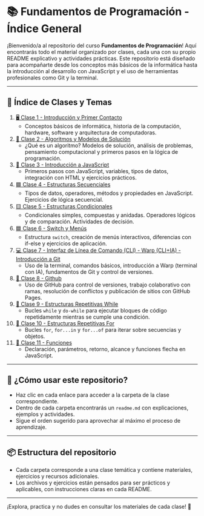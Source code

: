 # 📚 Fundamentos de Programación - Índice General

¡Bienvenido/a al repositorio del curso **Fundamentos de Programación**! Aquí encontrarás todo el material organizado por clases, cada una con su propio README explicativo y actividades prácticas. Este repositorio está diseñado para acompañarte desde los conceptos más básicos de la informática hasta la introducción al desarrollo con JavaScript y el uso de herramientas profesionales como Git y la terminal.

---

## 📖 Índice de Clases y Temas

1. [🖥️ Clase 1 - Introducción y Primer Contacto](./Clase%201%20-%20Introducción%20y%20Primer%20Contacto/)
   - Conceptos básicos de informática, historia de la computación, hardware, software y arquitectura de computadoras.
2. [🤖 Clase 2 - Algoritmos y Modelos de Solución](./Clase%202%20-%20Algoritmos%20y%20Modelos%20de%20Solución/)
   - ¿Qué es un algoritmo? Modelos de solución, análisis de problemas, pensamiento computacional y primeros pasos en la lógica de programación.
3. [🚀 Clase 3 - Introducción a JavaScript](./Clase%203%20-%20Introducción%20a%20JavaScript/)
   - Primeros pasos con JavaScript, variables, tipos de datos, integración con HTML y ejercicios prácticos.
4. [🟦 Clase 4 - Estructuras Secuenciales](./Clase%204%20-%20Estructuras%20Secuenciales/)
   - Tipos de datos, operadores, métodos y propiedades en JavaScript. Ejercicios de lógica secuencial.
5. [🟨 Clase 5 - Estructuras Condicionales](./Clase%205%20-%20Estructuras%20Condicionales/)
   - Condicionales simples, compuestas y anidadas. Operadores lógicos y de comparación. Actividades de decisión.
6. [🟦 Clase 6 - Switch y Menús](./Clase%206%20-%20Switch%20y%20Menus/)
   - Estructura `switch`, creación de menús interactivos, diferencias con if-else y ejercicios de aplicación.
7. [💻 Clase 7 - Interfaz de Línea de Comando (CLI) - Warp (CLI+IA) - Introducción a Git](./Clase%207%20-%20Interfaz%20de%20Línea%20de%20Comando%20(CLI)%20-%20Warp%20(CLI+IA)%20-%20Introducción%20a%20Git/)
   - Uso de la terminal, comandos básicos, introducción a Warp (terminal con IA), fundamentos de Git y control de versiones.
8. [🐙 Clase 8 - Github](./Clase%208%20-%20Github/)
   - Uso de GitHub para control de versiones, trabajo colaborativo con ramas, resolución de conflictos y publicación de sitios con GitHub Pages.
9. [🔄 Clase 9 - Estructuras Repetitivas While](./Clase%209%20-%20Estructuras%20Repetitivas%20While/)
   - Bucles `while` y `do-while` para ejecutar bloques de código repetidamente mientras se cumple una condición.
10. [🔁 Clase 10 - Estructuras Repetitivas For](./Clase%2010%20-%20Estructuras%20Repetitivas%20For/)
    - Bucles `for`, `for...in` y `for...of` para iterar sobre secuencias y objetos.
11. [🧩 Clase 11 - Funciones](./Clase%2011%20-%20Funciones/)
    - Declaración, parámetros, retorno, alcance y funciones flecha en JavaScript.

---

## 📝 ¿Cómo usar este repositorio?
- Haz clic en cada enlace para acceder a la carpeta de la clase correspondiente.
- Dentro de cada carpeta encontrarás un `readme.md` con explicaciones, ejemplos y actividades.
- Sigue el orden sugerido para aprovechar al máximo el proceso de aprendizaje.

---

## 📦 Estructura del repositorio
- Cada carpeta corresponde a una clase temática y contiene materiales, ejercicios y recursos adicionales.
- Los archivos y ejercicios están pensados para ser prácticos y aplicables, con instrucciones claras en cada README.

---

¡Explora, practica y no dudes en consultar los materiales de cada clase! 🚀
